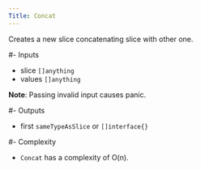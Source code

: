 ```yaml
---
Title: Concat
---
```


Creates a new slice concatenating slice with other one.

#- Inputs
- slice `[]anything`
- values `[]anything`

**Note**: Passing invalid input causes panic.

#- Outputs
- first `sameTypeAsSlice` or `[]interface{}`

#- Complexity
- `Concat` has a complexity of O(n).
